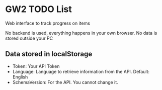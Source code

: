 # GW2 TODO List

Web interface to track progress on items

No backend is used, everything happens in your own browser. No data
is stored outside your PC

## Data stored in localStorage

- Token: Your API Token
- Language: Language to retrieve information from the API. Default: English
- SchemaVersion: For the API. You cannot change it.
